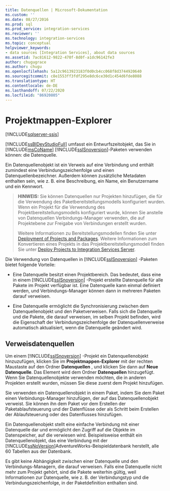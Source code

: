 ```yaml
---
title: Datenquellen | Microsoft-Dokumentation
ms.custom: ''
ms.date: 08/27/2016
ms.prod: sql
ms.prod_service: integration-services
ms.reviewer: ''
ms.technology: integration-services
ms.topic: conceptual
helpviewer_keywords:
- data sources [Integration Services], about data sources
ms.assetid: 7ac81612-9822-470f-8d0f-a1dc96142fe3
author: chugugrace
ms.author: chugu
ms.openlocfilehash: 5a12c9613923183f0d0cb4cc068f8d3744920640
ms.sourcegitcommit: c8e1553ff3fdf295e8dc6ce30d1c454d6fde8088
ms.translationtype: HT
ms.contentlocale: de-DE
ms.lasthandoff: 07/22/2020
ms.locfileid: "86920805"
---
```

# <a name="data-sources"></a>Projektmappen-Explorer

[!INCLUDE[sqlserver-ssis](../../includes/applies-to-version/sqlserver-ssis.md)]


  [!INCLUDE[ssBIDevStudioFull](../../includes/ssbidevstudiofull-md.md)] umfasst ein Entwurfszeitobjekt, das Sie in [!INCLUDE[msCoName](../../includes/msconame-md.md)] [!INCLUDE[ssISnoversion](../../includes/ssisnoversion-md.md)]-Paketen verwenden können: die Datenquelle.  
  
 Ein Datenquellenobjekt ist ein Verweis auf eine Verbindung und enthält zumindest eine Verbindungszeichenfolge und einen Datenquellenbezeichner. Außerdem können zusätzliche Metadaten enthalten sein, wie z. B. eine Beschreibung, ein Name, ein Benutzername und ein Kennwort.  
  
> **HINWEIS:** Sie können Datenquellen nur Projekten hinzufügen, die für die Verwendung des Paketbereitstellungsmodells konfiguriert wurden. Wenn ein Projekt für die Verwendung des Projektbereitstellungsmodells konfiguriert wurde, können Sie anstelle von Datenquellen Verbindungs-Manager verwenden, die auf Projektebene zur Freigabe von Verbindungen erstellt wurden.  
>   
>  Weitere Informationen zu Bereitstellungsmodellen finden Sie unter [Deployment of Projects and Packages](../packages/deploy-integration-services-ssis-projects-and-packages.md). Weitere Informationen zum Konvertieren eines Projekts in das Projektbereitstellungsmodell finden Sie unter [Deploy Projects to Integration Services Server](https://msdn.microsoft.com/library/hh231102.aspx).  
  
 Die Verwendung von Datenquellen in [!INCLUDE[ssISnoversion](../../includes/ssisnoversion-md.md)] -Paketen bietet folgende Vorteile:  
  
-   Eine Datenquelle besitzt einen Projektbereich. Das bedeutet, dass eine in einem [!INCLUDE[ssISnoversion](../../includes/ssisnoversion-md.md)] -Projekt erstellte Datenquelle für alle Pakete im Projekt verfügbar ist. Eine Datenquelle kann einmal definiert werden, und Verbindungs-Manager können dann in mehreren Paketen darauf verweisen.  
  
-   Eine Datenquelle ermöglicht die Synchronisierung zwischen dem Datenquellenobjekt und den Paketverweisen. Falls sich die Datenquelle und die Pakete, die darauf verweisen, im selben Projekt befinden, wird die Eigenschaft der Verbindungszeichenfolge der Datenquellenverweise automatisch aktualisiert, wenn die Datenquelle geändert wird.  
  
## <a name="reference-data-sources"></a>Verweisdatenquellen  
 Um einem [!INCLUDE[ssISnoversion](../../includes/ssisnoversion-md.md)] -Projekt ein Datenquellenobjekt hinzuzufügen, klicken Sie im **Projektmappen-Explorer** mit der rechten Maustaste auf den Ordner **Datenquellen** , und klicken Sie dann auf **Neue Datenquelle**. Das Element wird dem Ordner **Datenquellen** hinzugefügt. Wenn Sie Datenquellenobjekte verwenden möchten, die in anderen Projekten erstellt wurden, müssen Sie diese zuerst dem Projekt hinzufügen.  
  
 Sie verwenden ein Datenquellenobjekt in einem Paket, indem Sie dem Paket einen Verbindungs-Manager hinzufügen, der auf das Datenquellenobjekt verweist. Sie können ihn dem Paket vor dem Erstellen der Paketablaufsteuerung und der Datenflüsse oder als Schritt beim Erstellen der Ablaufsteuerung oder des Datenflusses hinzufügen.  
  
 Ein Datenquellenobjekt stellt eine einfache Verbindung mit einer Datenquelle dar und ermöglicht den Zugriff auf die Objekte im Datenspeicher, auf die verwiesen wird. Beispielsweise enthält ein Datenquellenobjekt, das eine Verbindung mit der [!INCLUDE[ssNoVersion](../../includes/ssnoversion-md.md)]AdventureWorks-Beispieldatenbank herstellt, alle 60 Tabellen aus der Datenbank.  
  
 Es gibt keine Abhängigkeit zwischen einer Datenquelle und den Verbindungs-Managern, die darauf verweisen. Falls eine Datenquelle nicht mehr zum Projekt gehört, sind die Pakete weiterhin gültig, weil Informationen zur Datenquelle, wie z. B. der Verbindungstyp und die Verbindungszeichenfolge, in der Paketdefinition enthalten sind.  
  
  
